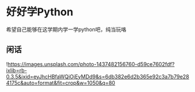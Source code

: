 # 好好学Python

希望自己能够在这学期内学一学python吧，纯当玩咯

## 闲话

!https://images.unsplash.com/photo-1437482156760-d59ce7602fdf?ixlib=rb-0.3.5&ixid=eyJhcHBfaWQiOjEyMDd9&s=6db382e6d2b365e92c3a7b79e284175c&auto=format&fit=crop&w=1050&q=80